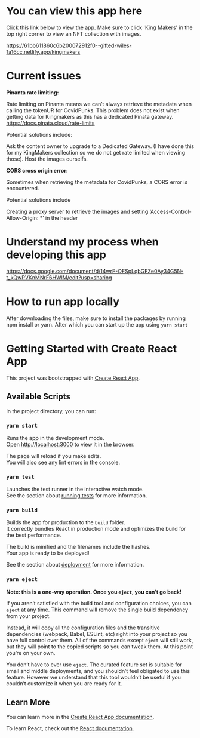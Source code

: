 # You can view this app here


Click this link below to view the app. Make sure to click 'King Makers' in the top right corner to view an NFT collection with images.

https://61bb611860c6b200072912f0--gifted-wiles-1a16cc.netlify.app/kingmakers

# Current issues

**Pinanta rate limiting:**

  Rate limiting on Pinanta means we can’t always retrieve the metadata when calling the tokenUR for CovidPunks. This problem does not exist when getting data for Kingmakers as this has a dedicated Pinata gateway.
  https://docs.pinata.cloud/rate-limits

Potential solutions include:

  Ask the content owner to upgrade to a Dedicated Gateway. (I have done this for my KingMakers collection so we do not get rate limited when viewing those).
  Host the images ourselfs.

**CORS cross origin error:**

  Sometimes when retrieving the metadata for CovidPunks, a CORS error is encountered. 
  
Potential solutions include
  
  Creating a proxy server to retrieve the images and setting ‘Access-Control-Allow-Origin: *’ in the header

# Understand my process when developing this app

https://docs.google.com/document/d/14wrF-OFSpLqbGFZe0Ay34G5N-t_kQwPVKnMNrF6HWlM/edit?usp=sharing

# How to run app locally

After downloading the files, make sure to install the packages by running npm install or yarn.
After which you can start up the app using `yarn start`

# Getting Started with Create React App

This project was bootstrapped with [Create React App](https://github.com/facebook/create-react-app).

## Available Scripts

In the project directory, you can run:

### `yarn start`

Runs the app in the development mode.\
Open [http://localhost:3000](http://localhost:3000) to view it in the browser.

The page will reload if you make edits.\
You will also see any lint errors in the console.

### `yarn test`

Launches the test runner in the interactive watch mode.\
See the section about [running tests](https://facebook.github.io/create-react-app/docs/running-tests) for more information.

### `yarn build`

Builds the app for production to the `build` folder.\
It correctly bundles React in production mode and optimizes the build for the best performance.

The build is minified and the filenames include the hashes.\
Your app is ready to be deployed!

See the section about [deployment](https://facebook.github.io/create-react-app/docs/deployment) for more information.

### `yarn eject`

**Note: this is a one-way operation. Once you `eject`, you can’t go back!**

If you aren’t satisfied with the build tool and configuration choices, you can `eject` at any time. This command will remove the single build dependency from your project.

Instead, it will copy all the configuration files and the transitive dependencies (webpack, Babel, ESLint, etc) right into your project so you have full control over them. All of the commands except `eject` will still work, but they will point to the copied scripts so you can tweak them. At this point you’re on your own.

You don’t have to ever use `eject`. The curated feature set is suitable for small and middle deployments, and you shouldn’t feel obligated to use this feature. However we understand that this tool wouldn’t be useful if you couldn’t customize it when you are ready for it.

## Learn More

You can learn more in the [Create React App documentation](https://facebook.github.io/create-react-app/docs/getting-started).

To learn React, check out the [React documentation](https://reactjs.org/).
